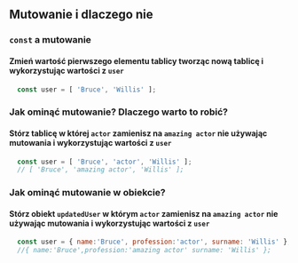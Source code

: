 ## Mutowanie i dlaczego nie

### `const` a mutowanie

#### Zmień wartość pierwszego elementu tablicy tworząc nową tablicę  i wykorzystując wartości z `user`

```javascript
  const user = [ 'Bruce', 'Willis' ];
```

### Jak ominąć mutowanie? Dlaczego warto to robić?

#### Stórz tablicę w której `actor` zamienisz na `amazing actor` nie używając mutowania i wykorzystując wartości z `user`

```javascript
  const user = [ 'Bruce', 'actor', 'Willis' ];
  // [ 'Bruce', 'amazing actor', 'Willis' ];
```

### Jak ominąć mutowanie w obiekcie?

#### Stórz obiekt `updatedUser` w którym `actor` zamienisz na `amazing actor` nie używając mutowania i wykorzystując wartości z `user`

```javascript
  const user = { name:'Bruce', profession:'actor', surname: 'Willis' };
  //{ name:'Bruce',profession:'amazing actor' surname: 'Willis' };
```
